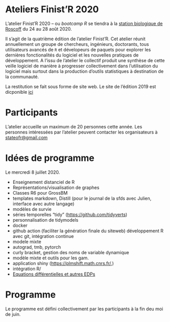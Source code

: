 Ateliers Finist’R 2020
================

L’atelier Finist’R 2020 – ou *bootcamp R* se tiendra à la [station
biologique de Roscoff](http://www.sb-roscoff.fr/) du 24 au 28 août 2020.

Il s’agit de la quatrième édition de l’atelier Finist’R. Cet atelier
réunit annuellement un groupe de chercheurs, ingénieurs, doctorants,
tous utilisateurs avancés de `R` et dévelopeurs de paquets pour explorer
les dernières fonctionalités du logiciel et les nouvelles pratiques de
développement. A l’issu de l’atelier le collectif produit une synthèse
de cette veille logiciel de manière à progresser collectivement dans
l’utilisation du logiciel mais surtout dans la production d’outils
statistiques à destination de la communauté.

La restitution se fait sous forme de site web. Le site de l’édition 2019
est dicponible [ici](https://stateofther.github.io/finistR2019/)

# Participants

L’atelier accueille un maximum de 20 personnes cette année. Les
personnes intéressées par l’atelier peuvent contacter les organisateurs
à <stateofr@gmail.com>

# Idées de programme

Le mercredi 8 juillet 2020.

  - Enseignement distanciel de R
  - Représentations/visualisation de graphes
  - Classes R6 pour GrossBM
  - templates markdown, Distill (pour le journal de la sfds avec Julien,
    interface avec autre langage)
  - modèles de survie
  - séries temporelles “tidy” (<https://github.com/tidyverts>)
  - personnalisation de tidymodels
  - docker
  - github action (faciliter la génération finale du siteweb)
    développement R avec git, intégration continue
  - modele mixte
  - autograd, tmb, pytorch
  - curly bracket, gestion des noms de variable dynamique
  - modèle mixte et outils pour les gam.
  - application shiny (<https://plmshift.math.cnrs.fr/>,)
  - intégration R/
  - [Equations différentielles et autres
    EDPs](https://pure.knaw.nl/ws/portalfiles/portal/462308/Soetaert_ea_4748.pdf)

# Programme

Le programme est défini collectivement par les participants à la fin deu
moi de juin.
